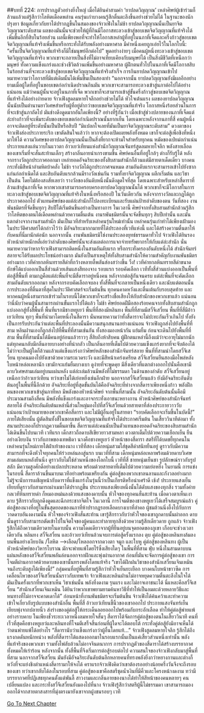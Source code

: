 ##บทที่ 224: การปรากฏตัวอย่างยิ่งใหญ่
เมื่อได้ยินคำสามคำ ‘ยาปลดวิญญาณ’ เหล่าศิษย์ผู้เข้าร่วมก็ล้วนแล้วแต่รู้สึกว่าโลหิตเดือดพล่าน คนรุ่นเก่าบางคนรู้สึกตื่นตะลึงขึ้นอย่างช่วยไม่ได้
ในฐานะของนักปรุงยา ข้อมูลเกี่ยวกับยาได้ปรากฏขึ้นในสมองของจ้าวเฟิงในไม่ช้า
ยาปลดวิญญาณนั้นเป็นยาจิตวิญญาณระดับสาม ผลของมันนั้นจะช่วยให้ผู้ที่กินมีโอกาสทะลวงเข้าสู่ขอบเขตจิตวิญญาณที่แท้จริงได้เพิ่มขึ้นอีกยี่สิบในร้อยส่วน
ผลนี้เพียงพอที่จะทำให้โอกาสเหล่าผู้ที่อยู่ในนภาที่เจ็ดและครึ่งก้าวสู่ขอบเขตจิตวิญญาณที่แท้จริงเพิ่มขึ้นหรือกระทั่งได้รับพลังอย่างมหาศาล
มีคำหนึ่งเคยถูกเอ่ยไว้ในโลกใบนี้: “ครั้นเป็นจิตวิญญาณที่แท้จริงก็มิใช่มนุษย์อีกต่อไป”
พูดอย่างง่ายๆ เมื่อคนผู้หนึ่งทะลวงเข้าสู่ขอบเขตจิตวิญญาณที่แท้จริง พวกเขาจะกลายเป็นสิ่งที่ไม่อาจเทียบเคียงกับมนุษย์ได้ เป็นสิ่งมีชีวิตที่เหนือกว่ามนุษย์ ทั้งความแข็งแกร่งและช่วงชีวิตล้วนเพิ่มขึ้นอย่างมหาศาล
ผู้ฝึกตนทั่วไปในนภาที่เจ็ดมีโอกาสสิบในร้อยส่วนที่จะทะลวงเข้าสู่ขอบเขตจิตวิญญาณที่แท้จริงสำเร็จ
การกินยาปลดวิญญาณเข้าไปหมายความว่าโอกาสที่มีแต่เดิมนั้นได้เพิ่มขึ้นเป็นสองเท่า
“นอกจากนั้น ยาปลดวิญญาณยังมีผลอีกอย่าง ยามเมื่อผู้ใดที่อยู่ในขอบเขตก่อกำเนิดปราณกินมัน พวกเขาจะสามารถทะลวงเข้าสู่นภาต่อไปได้อย่างแน่นอน แม้ว่าคนผู้นั้นจะอยู่ในนภาที่เจ็ด พวกเขาก็จะสามารถเข้าสู่ขั้นครึ่งก้าวสู่ขอบเขตจิตวิญญาณที่แท้จริงได้อย่างง่ายดาย
จ้าวเฟิงสูดลมหายใจลึกอย่างช่วยไม่ได้ หัวใจเต้นแรง
ผลของยาปลดวิญญาณนั้นนับเป็นตำนานยาวิเศษสำหรับผู้ที่อยู่ต่ำกว่าขอบเขตจิตวิญญาณที่แท้จริง
โอกาสหนึ่งร้อยส่วนในการที่จะเข้าสู่นภาถัดไป มันช่างดึงดูดมากอันใดเพียงนี้?
อย่างที่รู้กันว่า เมื่อเข้าสู่ช่วงปลายของนภาที่เจ็ดแต่ล่ะย่างก้าวที่จะเพิ่มระดับของขอบเขตก่อกำเนิดปราณนั้นยากเย็น โดยเฉพาะหลังจากนภาที่สี่ คนผู้หนึ่งอาจจะติดอยู่ที่ระดับนั้นเป็นปีหรือสิบปี
“มิแปลกใจเลยที่มันเป็นยาจิตวิญญาณระดับสาม”
ดวงตาของจ้าวเฟิงส่องประกายระริก เขาตัดสินใจแล้วว่า หากจะต้องเปิดเผยพลังทั้งหมด เขาก็จะต่อสู้เพื่อชิงที่หนึ่งมาให้ได้
ความวิเศษของยาปลดวิญญาณนั้นเป็นสิ่งที่ยากจะห้ามใจสำหรับทุกคน
หมัดของเป่ยม่อกำแน่น ประกายแสงแล่นวาบในแววตา
อ้าวเยว่เทียนแห่งสำนักวิญญาณจันทร์สูดลมหายใจลึก พลังสายเลือดของเขาเริ่มที่จะสั่นสะท้านเล็กๆ สร้างกลิ่นอายน่าเกรงขามขึ้น ศิษย์คนอื่นที่อยู่ใกล้ๆ ต่างก็รับรู้ได้
หลังจากรางวัลถูกประกาศออกมา เหล่ายอดอัจฉริยะของทั้งสิบสามสำนักก็ล้วนแต่มีสายตาเด็ดเดี่ยว บางคนกระทั่งมีสีหน้าอำมหิตบ้าคลั่ง
ไม่ช้า
รางวัลได้ถูกประกาศจนหมด
สามอันดับแรกจะสามารถเข้าไปยังซากแก่นก่อกำเนิดได้
และสิบอันดับแรกล้วนมีรางวัลเช่นกัน รวมทั้งยาจิตวิญญาณ ผลึกเริ่มต้น และวิชา เป็นต้น
โดยไม่ต้องสงสัยเลยว่า รางวัลของอันดับหนึ่งนั้นดึงดูดใจที่สุด
โดยเฉพาะสำหรับเหล่าสี่ดาราที่ล้วนเข้าสู่นภาที่เจ็ด หากพวกเขาสามารถครอบครองยาปลดวิญญาณนั้นได้ พวกเขาก็จะมีโอกาสในการทะลวงเข้าสู่ขอบเขตจิตวิญญาณที่แท้จริงในหนึ่งหรือสองปี
ในวันเดียวกัน
หลังจากรางวัลและกฎได้ถูกประกาศออกไป ตัวแทนศิษย์ของแต่ล่ะสำนักก็ไปลงทะเบียนและรับแผ่นป้ายลำดับของตน
วันที่สอง
งานพันธมิตรที่จัดขึ้นทุกๆ สิบปีได้เริ่มต้นขึ้นอย่างเป็นทางการ
ในเวลานี้ ศิษย์จากทั้งสิบสามสำนักล้วนรู้สึกว่าโลหิตของตนได้เดือดพล่านด้วยความตื่นเต้น
งานรพันธมิตรนั้นจะจัดขึ้นทุกๆ สิบปีเท่านั้น
และมันแตกต่างจากงานสามสำนัก มันเป็นเวทีสำหรับเหล่าคนรุ่นใหม่เท่านั้น เหล่าคนรุ่นเก่าทำได้เพียงเฝ้ามอง
ในประวัติศาสตร์ได้กล่าวไว้ว่า มีอัจฉริยะมากกมายที่ได้ประลองที่เวทีแห่งนี้ และได้สร้างความตื่นตาให้กับคนที่นี่มานักต่อนัก
นอกจากนั้น งานพันธมิตรมิใช่งานประลองยุทธ์ธรรมดาทั่วไป
จ้าวเฟิงได้ยินรองหัวหน้าตำหนักหลี่เอ่ยว่าลำดับของศิษย์นั้นจะส่งผลต่อการแจกจ่ายทรัพยากรให้กับแต่ล่ะสำนัก
นั่นหมายความว่าหากจ้าวเฟิงสามารถติดหนึ่งในสามอันดับแรก หรือกระทั่งครองอันดับหนึ่งได้ สำนักจันทร์สลายจะได้รับผลประโยชน์อย่างมาก
มันยังเป็นสาเหตุให้ทั้งสิบสามสำนักให้ความสำคัญกับงานพันธมิตรอย่างมาก
เวทีค่ายกลหินทรายสีดำที่กว้างหลายลี้พลันส่องสว่างขึ้น
วิ้ง!
เวทีค่ายกลหินทรายสีดำขนาดยักษ์ได้แบ่งออกเป็นสี่ส่วนด้วยเส้นแสงสีทองจาง
รอบแรก รอบคัดเลือก
เวทีทั้งสี่ส่วนแบ่งออกเป็นพื้นที่ต่อสู้สี่พื้นที่
ตามกฏคือแต่ล่ะพื้นที่จะมีสี่ดาราอยู่หนึ่งคน
หลังจากต่อสู้กันจนครบ แต่ล่ะพื้นที่จะคัดเลือกสามอันดับแรกออกมา
หลังจากรอบคัดเลือกจบลง
ทั้งสี่พื้นที่จะกลายเป็นหนึ่งเดียว และนับแต่ตอนนั้น การประลองที่ตื่นตาที่สุดในประวัติศาสตร์จะเริ่มต้นขึ้น
ทุกคนคาดหวังและตื่นเต้นกับรอบสุดท้าย และหากคนผู้หนึ่งสามารถเข้าร่วมในรอบนี้ได้พวกเขาก็จะสร้างชื่อเสียงให้กับสำนักของพวกเขาแล้ว
แน่นอนว่านี่นับว่าคนผู้นั้นสามารถผ่านขั้นแรกไปได้แล้ว
ไม่ช้า
ศิษย์ยอดฝีมือสองร้อยคนจากทั้งสิบสามสำนักถูกแบ่งออกสู่ทั้งสี่พื้นที่
พื้นที่แรกมีชางหยูเยว่
พื้นที่ที่สองมีหลินทง
พื้นที่ที่สามมีสวี๋จีเสวี๋ยน
พื้นที่ที่สี่มีอ้าวเยว่เทียน
ทุกๆ พื้นที่นำมาโดยหนึ่งในสี่ดารา นั่นหมายความว่าทั้งสี่ดาราจะไม่ปะทะกันเร็วเกินไป ทั้งยังเป็นการรับประกันว่าแต่ละพื้นที่ประลองนั้นมีความสนุกสนานอย่างแน่นอน
จ้าวเฟิงถูกส่งไปยังพื้นที่ที่สาม
หลินฝานเองก็ถูกส่งไปที่พื้นที่ที่สามเช่นกัน
ทั้งสองมองหน้ากัน แย้มยิ้ม ก่อนจะเดินไปยังพื้นที่ที่สาม
พื้นที่ที่สามนั้นได้มีคนอยู่ก่อนแล้วราวๆ สี่สิบถึงห้าสิบคน ผู้ฝึกตนเหล่านี้ถึงแม้ว่าจะอายุไม่มากนักแต่ทุกคนกลับมีกลิ่นอายบางอย่างที่น่ากลัว เป็นกลิ่นอายที่เต็มไปด้วยความแข็งแกร่งยากที่จะจับต้องได้
ไม่ว่าจะเป็นผู้ใดก็ล้วนแล้วแต่แข็งแกร่งกว่าศิษย์หลักของสำนักจันทร์สลาย
พื้นที่ที่สามนำโดยสวี๋จึเสวี๋ยน ทุกคนมองไปยังเขาด้วยความระแวดระวัง และมีสีหน้าเคร่งเครียด
สวี๋จึเสวี๋ยนยืนสองมือไพล่หลัง ใบหน้าหล่อเหลานัก เขามักจะแย้มยิ้มบางเบา ดูง่ายที่จะพูดคุย มีสิ่งเดียวที่แตกต่างออกไปนั่นคือเขามีดาบวิเศษสามเล่มอยู่บนแผ่นหลัง แต่ล่ะเล่มล้วนมีพลังที่ไม่ธรรมดา
ในด้านของลำดับ สวี๋จีเสวี๋ยนอยู่เหนือกว่าอ้าวเยว่เทียน ทว่าเขาไม่ได้เย่อหยิ่งเช่นอีกฝ่าย
นอกจากสวี๋จีเสวี๋ยนแล้ว ยังมีอัจฉริยะอันดับต้นอยู่ในพื้นที่นี้อีกด้วย
อัจฉริยะที่อยู่ที่สุดขั้นบันได้คืออัจฉริยะที่ห่างจากสี่ดาราเพียงหนึ่งก้าว พลังฝึกตนของพวกเขาเข้าสู่นภาที่หก มีพลังของหัวหน้าศิษย์
จากพื้นที่สามนั้น อัจฉริยะอันดับต้นนั้นคือมีประมาณสามถึงสี่คน มีพลังที่แข็งแกร่งและอาจกระทั่งเอาชนะหยางกาน หัวหน้าศิษย์ของสำนักจันทร์สลายได้
อัจฉริยะอันดับต้นเหล่านี้ส่วนใหญ่มองไปที่สวี๋จึเสวี๋ยนด้วยสายตาที่ส่องประกายวาววับ
แน่นอนว่าเป้าหมายของพวกเขาคือสี่ดารา และไม่มีผู้อื่นอยู่ในสายตา
“รอบคัดเลือกจะเริ่มขึ้นในบัดนี้!”
ภายใต้เสียงนั้น ผู้ตัดสินทั้งสี่ในขอบเขตจิตวิญญาณที่แท้จริงได้ประกาศเริ่มต้น
ในเสี้ยววินาทีต่อมา ทั้งสนามประลองก็ปรากฏความตื่นตาขึ้น
สี่ดาราแต่ล่ะคนนับเป็นตัวแทนของยอดอัจฉริยะของสิบสามสำนักได้เดินขึ้นไปบนเวที
เวทีแรก
เด็กสาวถือดาบสีเขียวยาวสามหลา ดวงตาเต็มไปด้วยความเยือกเย็น ยืนอย่างเงียบงัน ราวกับภาพของเทพธิดา
นางคือชางหยูเยว่ หัวหน้าของสี่ดารา สตรีที่ได้บดขยี้ทุกคนในเหล่าคนรุ่นใหม่ภายใต้ฝ่าเท้าของนาง
เวทีที่สอง
เด็กหนุ่มสวมใส่ชุดสีดำสนิทยืนอยู่ ดูราวกับมีความสามารถที่จะดึงหัวใจทุกคนให้ร่วงหล่นลงสู่นรก
บนเวทีที่สาม
เด็กหนุ่มหล่อเหลาพร้อมด้วยดาบวิเศษสามเล่มบนหลังยืนนิ่ง ดูราวกับไม่ใช่ส่วนหนึ่งของโลกใบนี้
เวทีที่สี่
ชายหนุ่มเย็นชา รูปลักษณ์ราวกับรูปสลัก มีความสูงศักดิ์อย่างแปลกประหลาด พร้อมด้วยสายตาที่เต็มไปด้วยความเย่อหยิ่ง
ในยามนี้
การแข่งในรอบนี้ สี่ดาราล้วนขึ้นมาบนเวทีอย่างพร้อมเพรียงกัน
คู่ต่อสู้ของพวกเขาลนลานและกังวลอย่างมาก ไม่รู้จะนับการเผชิญหน้ากับดาราที่แข็งแกร่งในรุ่นนี้ว่าเป็นเกียรติหรือน่าเศร้าดี
เช้ง!
ประกายแสงเย็นเยียบที่ดูราวกับสามารถผ่าเมฆาได้ปรากฏขึ้น
ประกายแสงเพียงหนึ่งนั้นได้ดับแสงของทุกสิ่ง
รวมทั้งค่ายกลเวทีหินทรายดำ ก็หมองหม่นลงด้วยแสงของดาบนั้น
หัวใจของทุกคนสั่นสะท้าน เมื่อดวงตาเห็นเงาดาบ รู้สึกราวกับถูกดึงดูดและฉีกกระชากจิตใจ
ในเวลานี้ การโจมตีของชางหยูเยว่ได้เสร็จสมบูรณ์แล้ว
คู่ต่อสู้ของนางที่อยู่ในขั้นสุดยอดของนภาที่ห้าปรากฏรอยเลือดบางเบาที่ลำคอ
ผู้ชมล้วนนิ่งอึ้งไปกับการวาดดาบอันงดงามนั้น
หัวใจของจ้าวเฟิงสั่นสะท้าน เขารู้สึกราวกับว่าหัวใจของเขาถูกดาบนั้นผ่าออก
ดาบนั้นดูราวกับสามารถตัดเข้าไปในจิตใจของผู้คนและทำลายทุกสิ่งด้วยความรู้สึกเดียวดาย
ถูกแล้ว
จ้าวเฟิงรู้สึกได้ถึงความเดียวดายในดาบนั้น ความโดดเดียวจากผู้ที่ยืนอยู่บนจุดยอดของภูเขา
เกือบจะช่วงเวลาเดียวกัน หลินทง สวี๋จีเสวี๋ยน และอ้าวเยว่เทียนล้วนจบการต่อสู้ครั้งแรกลง
ตุบ
คู่ต่อสู้ของหลินทงล้มลงบนพื้นอย่างเงียบงัน /โลหิต  -->เลือด/ไหลออกจากดวงตา จมูก และใบหู
คู่ต่อสู้ของหลินทง ผู้เป็นหัวหน้าศิษย์ของวิหารโบราณ มักจะพ่ายแพ้โดยไร้ซึ่งเสียงใดๆ
ในพื้นที่ที่สาม
ฟุ่บ
หนึ่งในสามดาบบนแผ่นหลังของสวี๋จีเสวี๋ยนพลันล่อนออกจากฝักและพุ่งผ่านอากาศ ก่อนที่มันจะจัดการคู่ต่อสู้ของเขา
การโจมตีผ่านอากาศด้วยดาบของเขานั้นทรงพลังโดยแท้จริง
“เขาได้ฝึกฝนวิชาของสำนักเสวี๋ยนเจินเหมินจนถึงระดับสูงได้เพียงนี้!”
กลุ่มคนที่อยู่พื้นที่สามรู้สึกว่าหัวใจเย็นยะเยือก บางคนใบหน้าขาวซีด
การเคลื่อนไหวของสวี๋จีเสวี๋ยนนั้นราวกับเทพเจ้า
จ้าวเฟิงและหลินฝานไม่อาจหยุดความตื่นตะลึงในใจได้ มันเป็นครั้งแรกที่พวกเขาเห็น วิชาเช่นนั้น
พลังที่งดงาม รุนแรง และไม่อาจเอาชนะได้ นี่แหละคือสวี๋จึเสวี๋ยน
“สำนักเสวี๋ยนเจินเหมิน ได้ยินว่าพวกเขาพยามยามค้นหาวิธีที่ทำให้เป็นอมตะด้วยหลายวิธีและหนทางที่ไม่อาจจะคาดเดาได้”
ก่อนหน้าที่งานพันธมิตรจะเริ่มต้นขึ้น จ้าวเฟิงได้ค้นคว้าและทำความเข้าใจเกี่ยวกับรูปแบบของสำนักอื่น
พื้นที่สี่
อ้าวเยว่เทียนชี้นิ้วของเขาออกไป ประกายแสงจันทร์เย็นเยียบพุ่งจากปลายนิ้ว ส่งร่างของคู่ต่อสู้ให้กระเด็นลอยออกไปพร้อมกับกระอักเลือด ทำให้คู่ต่อสู้พ่ายแพ้อย่างราบคาบ
ในเพียงชั่วระยะเวลาหนึ่งลมหายใจสั้นๆ
สี่ดาราได้จัดการคู่ต่อสู้ของตนในเสี้ยววินาที
คนที่เร็วที่สุดคือชางหยูเยว่และหลินทงที่โจมตีเสร็จสิ้นก่อนที่ผู้ใดจะได้ตอบโต้ กระทั่งคู่ต่อสู้ยังมิอาจเห็นได้ว่าตนพ่ายแพ้ได้อย่างไร
“สี่ดารานับว่าแข็งแกร่งกว่าผู้อื่นโดยแท้…”
จ้าวเฟิงสูดลมหายใจลึก รู้สึกได้ถึงแรงกดดันหนักหน่วง
พลังที่สี่ดาราได้แสดงออกมาในรอบแรกนั้นเป็นแค่เสี้ยวส่วนหนึ่งเท่านั้น
พลังที่แท้จริงของพวกเขา รวมทั้งไพ่ลับล้วนไม่อาจจินตนาการ
การปรากฏตัวของสี่ดาราได้สร้างบรรยากาศทั้งหมดให้เร่าร้อน
หลังจากนั้น ทั้งสี่พื้นที่จึงเริ่มการต่อสู้รอบต่อไป
ความสนใจของจ้าวเฟิงกลับมาสู่พื้นที่ที่สาม
นอกจากสวี๋จีเสวี๋ยน มันยังมีอัจฉริยะอันดับต้นอีกหลายคนที่ทรงพลังยิ่งกว่าหยางกานและต่างก็หวังที่จะแย่งชิงตำแหน่งสี่ดารามาให้จงได้
คราแรกจ้าวเฟิงคิดว่าเขาต้องรออย่างน้อยครึ่งวันจึงจะถึงรอบของเขา
ทว่าเขากลับได้ลงในรอบที่สาม
คู่ต่อสู้ของเขาคือสตรีชุดน้ำเงินที่มีคิ้วและโครงหน้างดงาม ทว่ามีบรรยากาศที่ปฏิเสธทุกคนตั้งแต่พันลี้
สาวงามและกลิ่นอายของนางได้ทำให้สีหน้าของคนหลายๆ คนเปลี่ยนแปลง และกระทั่งสวี๋จีเสวี๋ยนยังมองไปที่นาง
จ้าวเฟิงรู้สึกว่าสตรีผู้นี้ไม่ธรรมดา เขาสามารถมองออกได้จากสายตาสงสารที่มุ่งตรงมายังเขาจากฝูงชนรอบๆ เวที


[Go To Next Chapter]( ./4.md)